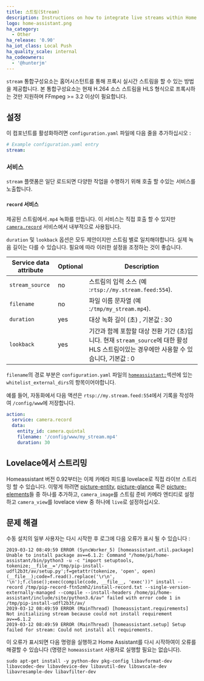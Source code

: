 ```yaml
---
title: 스트림(Stream)
description: Instructions on how to integrate live streams within Home Assistant.
logo: home-assistant.png
ha_category:
  - Other
ha_release: '0.90'
ha_iot_class: Local Push
ha_quality_scale: internal
ha_codeowners:
  - '@hunterjm'
---
```


`stream` 통합구성요소는 홈어시스턴트를 통해 프록시 실시간 스트림을 할 수 있는 방법을 제공합니다. 본 통합구성요소는 현재 H.264 소스 스트림을 HLS 형식으로 프록시하는 것만 지원하며 FFmpeg >= 3.2 이상이 필요합니다.

## 설정

이 컴포넌트를 활성화하려면 `configuration.yaml` 파일에 다음 줄을 추가하십시오 :

```yaml
# Example configuration.yaml entry
stream:
```

### 서비스

`stream` 플랫폼은 일단 로드되면 다양한 작업을 수행하기 위해 호출 할 수있는 서비스를 노출합니다.

#### `record` 서비스

제공된 스트림에서`.mp4` 녹화를 만듭니다. 이 서비스는 직접 호출 할 수 있지만 [`camera.record`](/integrations/camera#service-record) 서비스에서 내부적으로 사용됩니다. 

`duration` 및 `lookback` 옵션은 모두 제안이지만 스트림 별로 일치해야합니다. 실제 녹음 길이는 다를 수 있습니다. 필요에 따라 이러한 설정을 조정하는 것이 좋습니다.

| Service data attribute | Optional | Description |
| ---------------------- | -------- | ----------- |
| `stream_source`        |      no  | 스트림의 입력 소스 (예 :`rtsp://my.stream.feed:554`). |
| `filename`             |      no  | 파일 이름 문자열 (예 :`/tmp/my_stream.mp4`). |
| `duration`             |      yes | 대상 녹화 길이 (초) , 기본값 : 30 |
| `lookback`             |      yes | 기간과 함께 포함할 대상 전환 기간 (초)입니다. 현재 `stream_source`에 대한 활성 HLS 스트림이있는 경우에만 사용할 수 있습니다, 기본값 : 0 |

`filename`의 경로 부분은 `configuration.yaml` 파일의 [`homeassistant:`](/docs/configuration/basic/)섹션에 있는 `whitelist_external_dirs`의 항목이어야합니다.

예를 들어, 자동화에서 다음 액션은 `rtsp://my.stream.feed:554`에서 기록을 작성하여 `/config/www`에 저장합니다.

```yaml
action:
  service: camera.record
  data:
    entity_id: camera.quintal
    filename: '/config/www/my_stream.mp4'
    duration: 30
```

## Lovelace에서 스트리밍

Homeassistant 버전 0.92부터는 이제 카메라 피드를 lovelace로 직접 라이브 스트리밍 할 수 있습니다. 이렇게 하려면 [picture-entity](/lovelace/picture-entity/), [picture-glance](/lovelace/picture-glance/) 혹은 [picture-elements](/lovelace/picture-elements/)들 중 하나를 추가하고,  `camera_image`를 스트림 준비 카메라 엔티티로 설정하고 `camera_view`를 lovelace view 중 하나에 `live`로 설정하십시오.

## 문제 해결

수동 설치의 일부 사용자는 다시 시작한 후 로그에 다음 오류가 표시 될 수 있습니다 :

```text
2019-03-12 08:49:59 ERROR (SyncWorker_5) [homeassistant.util.package] Unable to install package av==6.1.2: Command "/home/pi/home-assistant/bin/python3 -u -c "import setuptools, tokenize;__file__='/tmp/pip-install-udfl2b3t/av/setup.py';f=getattr(tokenize, 'open', open)(__file__);code=f.read().replace('\r\n', '\n');f.close();exec(compile(code, __file__, 'exec'))" install --record /tmp/pip-record-ftn5zmh2/install-record.txt --single-version-externally-managed --compile --install-headers /home/pi/home-assistant/include/site/python3.6/av" failed with error code 1 in /tmp/pip-install-udfl2b3t/av/
2019-03-12 08:49:59 ERROR (MainThread) [homeassistant.requirements] Not initializing stream because could not install requirement av==6.1.2
2019-03-12 08:49:59 ERROR (MainThread) [homeassistant.setup] Setup failed for stream: Could not install all requirements.
```

이 오류가 표시되면 다음 명령을 실행하고 Home Assistant를 다시 시작하여이 오류를 해결할 수 있습니다 (명령은 `homeassistant` 사용자로 실행할 필요는 없습니다).

```text
sudo apt-get install -y python-dev pkg-config libavformat-dev libavcodec-dev libavdevice-dev libavutil-dev libswscale-dev libavresample-dev libavfilter-dev
```
